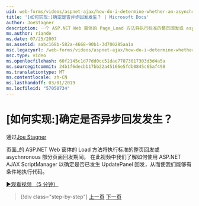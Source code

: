 ```yaml
---
uid: web-forms/videos/aspnet-ajax/how-do-i-determine-whether-an-asynchronous-postback-has-occurred
title: '[如何实现:]确定是否异步回发发生？ | Microsoft Docs'
author: JoeStagner
description: 一个 ASP.NET Web 窗体的 Page_Load 方法将执行标准的整页回发或 asychnronous 部分页面回发期间。 在本视频中...
ms.author: riande
ms.date: 07/25/2007
ms.assetid: aabc168b-582a-4668-90b1-3d700285aa1a
msc.legacyurl: /web-forms/videos/aspnet-ajax/how-do-i-determine-whether-an-asynchronous-postback-has-occurred
msc.type: video
ms.openlocfilehash: 60f2145c1d77dd0cc51dae77873017303d3d4a5a
ms.sourcegitcommit: 24b1f6decbb17bb22a45166e5fdb0845c65af498
ms.translationtype: MT
ms.contentlocale: zh-CN
ms.lasthandoff: 03/01/2019
ms.locfileid: "57050734"
---
```

<a name="how-do-i-determine-whether-an-asynchronous-postback-has-occurred"></a>[如何实现:]确定是否异步回发发生？
====================
通过[Joe Stagner](https://github.com/JoeStagner)

页面\_的 ASP.NET Web 窗体的 Load 方法将执行标准的整页回发或 asychnronous 部分页面回发期间。 在此视频中我们了解如何使用 ASP.NET AJAX ScriptManager 以确定是否已发生 UpdatePanel 回发，从而使我们能够有条件地执行代码。

[&#9654;观看视频 （5 分钟）](https://channel9.msdn.com/Blogs/ASP-NET-Site-Videos/how-do-i-determine-whether-an-asynchronous-postback-has-occurred)

> [!div class="step-by-step"]
> [上一页](how-do-i-use-javascript-to-refresh-an-aspnet-ajax-updatepanel.md)
> [下一页](how-do-i-use-the-conditional-updatemode-of-the-updatepanel.md)
